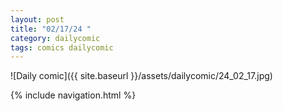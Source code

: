 ```yaml
---
layout: post
title: "02/17/24 "
category: dailycomic
tags: comics dailycomic
---
```

![Daily comic]({{ site.baseurl }}/assets/dailycomic/24_02_17.jpg)

{% include navigation.html %}

